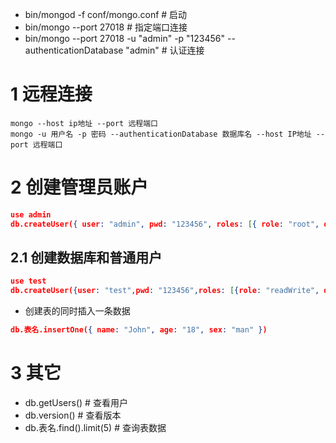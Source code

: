 
- bin/mongod -f conf/mongo.conf  # 启动
- bin/mongo  --port 27018  # 指定端口连接
- bin/mongo --port 27018 -u "admin" -p "123456" --authenticationDatabase "admin"  # 认证连接

# 1 远程连接

```shell
mongo --host ip地址 --port 远程端口
mongo -u 用户名 -p 密码 --authenticationDatabase 数据库名 --host IP地址 --port 远程端口
```

# 2 创建管理员账户

```json
use admin
db.createUser({ user: "admin", pwd: "123456", roles: [{ role: "root", db: "admin" }] })
```

## 2.1 创建数据库和普通用户

```json
use test
db.createUser({user: "test",pwd: "123456",roles: [{role: "readWrite", db: "test"}]})
```

- 创建表的同时插入一条数据
```json
db.表名.insertOne({ name: "John", age: "18", sex: "man" })
```

# 3 其它

- db.getUsers()  # 查看用户
- db.version()  # 查看版本
- db.表名.find().limit(5)  # 查询表数据

